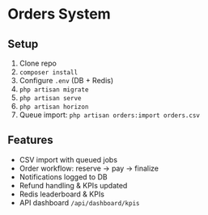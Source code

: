 # Orders System

## Setup
1. Clone repo
2. `composer install`
3. Configure `.env` (DB + Redis)
4. `php artisan migrate`
5. `php artisan serve`
6. `php artisan horizon`
7. Queue import: `php artisan orders:import orders.csv`

## Features
- CSV import with queued jobs
- Order workflow: reserve → pay → finalize
- Notifications logged to DB
- Refund handling & KPIs updated
- Redis leaderboard & KPIs
- API dashboard `/api/dashboard/kpis`
